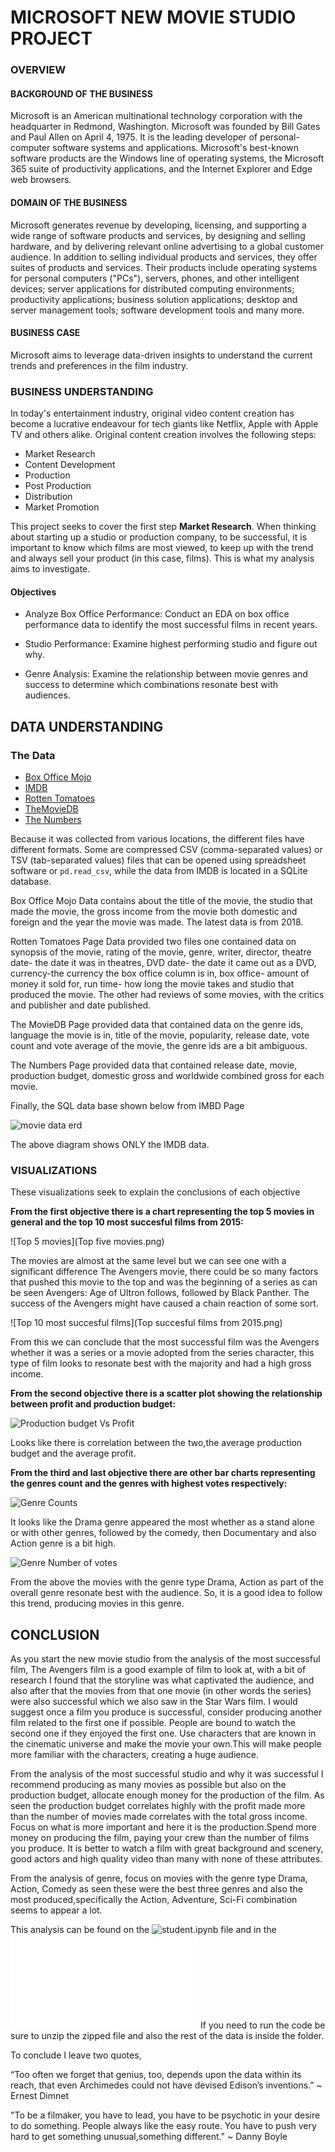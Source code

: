 # MICROSOFT NEW MOVIE STUDIO PROJECT

### OVERVIEW

#### BACKGROUND OF THE BUSINESS

Microsoft is an American multinational technology corporation with the headquarter in Redmond, Washington. Microsoft was founded by Bill Gates and Paul Allen on April 4, 1975. It is the leading developer of personal-computer software systems and applications. Microsoft's best-known software products are the Windows line of operating systems, the Microsoft 365 suite of productivity applications, and the Internet Explorer and Edge web browsers.

#### DOMAIN OF THE BUSINESS

Microsoft generates revenue by developing, licensing, and supporting a wide range of software products and services, by designing and selling hardware, and by delivering relevant online advertising to a global customer audience. In addition to selling individual products and services, they offer suites of products and services. Their products include operating systems for personal computers ("PCs"), servers, phones, and other intelligent devices; server applications for distributed computing environments; productivity applications; business solution applications; desktop and server management tools; software development tools and many more.

#### BUSINESS CASE

Microsoft aims to leverage data-driven insights to understand the current trends and preferences in the film industry.

### BUSINESS UNDERSTANDING

In today's entertainment industry, original video content creation has become a lucrative endeavour for tech giants like Netflix, Apple with Apple TV and others alike. Original content creation involves the following steps:

* Market Research
* Content Development
* Production
* Post Production
* Distribution
* Market Promotion

This project seeks to cover the first step **Market Research**. When thinking about starting up a studio or production company, to be successful, it is important to know which films are most viewed, to keep up with the trend and always sell your product (in this case, films). This is what my analysis aims to investigate.  

#### Objectives  

* Analyze Box Office Performance: Conduct an EDA on box office performance data to identify the most successful films in recent years.  

* Studio Performance: Examine highest performing studio and figure out why.  

* Genre Analysis: Examine the relationship between movie genres and success to determine which combinations resonate best with audiences.  

## DATA UNDERSTANDING

### The Data


* [Box Office Mojo](https://www.boxofficemojo.com/)
* [IMDB](https://www.imdb.com/)
* [Rotten Tomatoes](https://www.rottentomatoes.com/)
* [TheMovieDB](https://www.themoviedb.org/)
* [The Numbers](https://www.the-numbers.com/)

Because it was collected from various locations, the different files have different formats. Some are compressed CSV (comma-separated values) or TSV (tab-separated values) files that can be opened using spreadsheet software or `pd.read_csv`, while the data from IMDB is located in a SQLite database.

Box Office Mojo Data contains about the title of the movie, the studio that made the movie, the gross income from the movie both domestic and foreign and the year the movie was made. The latest data is from 2018.  

Rotten Tomatoes Page Data provided two files one contained data on synopsis of the movie, rating of the movie, genre, writer, director, theatre date- the date it was in theatres, DVD date- the date it came out as a DVD, currency-the currency the box office column is in, box office- amount of money it sold for, run time- how long the movie takes and studio that produced the movie. The other had reviews of some movies, with the critics and publisher and date published.  

The MovieDB Page provided data that contained data on the genre ids, language the movie is in, title of the movie, popularity, release date, vote count and vote average of the movie, the genre ids are a bit ambiguous.  

The Numbers Page provided data that contained release date, movie, production budget, domestic gross and worldwide combined gross for each movie.   

Finally, the SQL data base shown below from IMBD Page

![movie data erd](https://raw.githubusercontent.com/learn-co-curriculum/dsc-phase-1-project-v2-4/master/movie_data_erd.jpeg)

The above diagram shows ONLY the IMDB data.

### VISUALIZATIONS 

These visualizations seek to explain the conclusions of each objective

**From the first objective there is a chart representing the top 5 movies in general and the top 10 most succesful films from 2015:**

![Top 5 movies](Top five movies.png)  

The movies are almost at the same level but we can see one with a significant difference The Avengers movie, there could be so many factors that pushed this movie to the top  and was the beginning of a series as can be seen Avengers: Age of Ultron follows, followed by Black Panther. The success of the Avengers might have caused a chain reaction of some sort. 

![Top 10 most succesful films](Top succesful films from 2015.png)  

From this we can conclude that the most successful film was the Avengers whether it was a series or a movie adopted from the series character, this type of film looks to resonate best with the majority and had a high gross income.


**From the second objective there is a scatter plot showing the relationship between profit and production budget:**

![Production budget Vs Profit](https://github.com/CrystalW123/dsc-phase-1-project-v2-4/assets/141912458/3a6ce696-caa4-416e-9181-4709b5268097)  

Looks like there is correlation between the two,the average production budget and the average profit. 

**From the third and last objective there are other bar charts representing the genres count and the genres with highest votes respectively:**

![Genre Counts](https://github.com/CrystalW123/dsc-phase-1-project-v2-4/assets/141912458/89da4a4c-42db-4241-992a-7d0dd2d2912a)

It looks like the Drama genre appeared the most whether as a stand alone or with other genres, followed by the comedy, then Documentary and also Action genre is a bit high.

![Genre Number of votes](https://github.com/CrystalW123/dsc-phase-1-project-v2-4/assets/141912458/6774af34-0baa-41e6-af51-710fb6ec150a)

From the above the movies with the genre type Drama, Action as part of the overall genre resonate best with the audience. So, it is a good idea to follow this trend, producing movies in this genre.

## CONCLUSION  

As you start the new movie studio from the analysis of the most successful film, The Avengers film is a good example of film to look at, with a bit of research I found that the storyline was what captivated the audience, and also after that the movies from that one movie (in other words the series) were also successful which we also saw in the Star Wars film. I would suggest once a film you produce is successful, consider producing another film related to the first one if possible. People are bound to watch the second one if they enjoyed the first one. Use characters that are known in the cinematic universe and make the movie your own.This will make people more familiar with the characters, creating a huge audience.  

From the analysis of the most successful studio and why it was successful I recommend producing as many movies as possible but also on the production budget, allocate enough money for the production of the film. As seen the production budget correlates highly with the profit made more than the number of movies made correlates with the total gross income. Focus on what is more important and here it is the production.Spend more money on producing the film, paying your crew than the number of films you produce. It is better to watch a film with great background and scenery, good actors and high quality video than many with none of these attributes.  

From the analysis of genre, focus on movies with the genre type Drama, Action, Comedy as seen these were the best three genres and also the most produced,specifically  the Action, Adventure, Sci-Fi combination seems to appear a lot. 

This analysis can be found on the ![student.ipynb file](student.ipynb) and in the ![presentation.pdf.](presentation.pdf) 
If you need to run the code be sure to unzip the zipped file and also the rest of the data is inside the folder.

To conclude I leave two quotes,

“Too often we forget that genius, too, depends upon the data within its reach, that even Archimedes could not have devised Edison’s inventions.”
~ Ernest Dimnet  

"To be a filmaker, you have to lead, you have to be psychotic in your desire to do something. People always like the easy route. You have to push very hard to get something unusual,something different."
~ Danny Boyle

